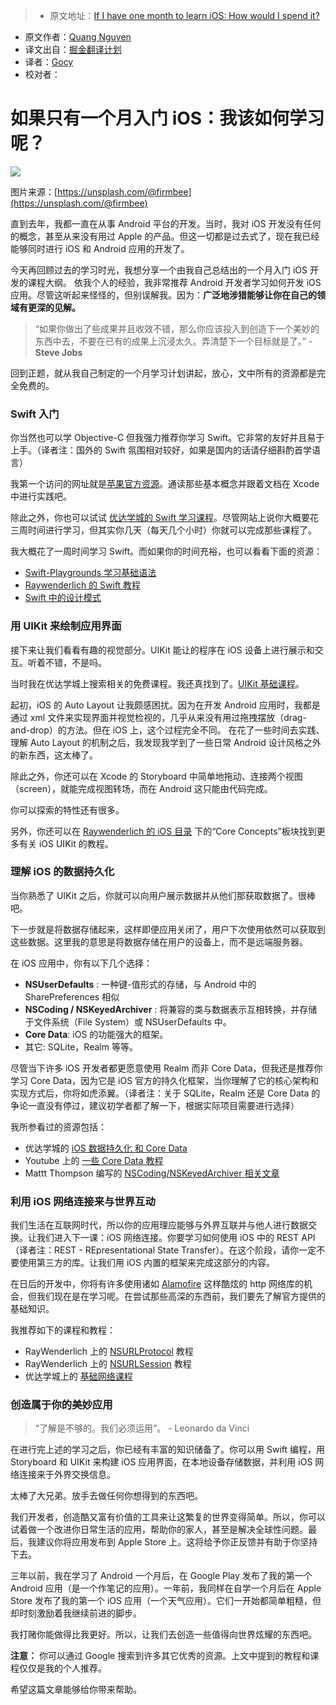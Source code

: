 > * 原文地址：[If I have one month to learn iOS: How would I spend it?](https://android.jlelse.eu/if-i-have-one-month-to-learn-ios-how-would-i-spend-it-a5b2aba87cc2#.8dh9co4nl)
* 原文作者：[Quang Nguyen](https://android.jlelse.eu/@quangctkm9207?source=post_header_lockup)
* 译文出自：[掘金翻译计划](https://github.com/xitu/gold-miner)
* 译者：[Gocy](https://github.com/Gocy015)
* 校对者：

# 如果只有一个月入门 iOS：我该如何学习呢？ #

<img class="progressiveMedia-noscript js-progressiveMedia-inner" src="https://cdn-images-1.medium.com/max/2000/1*7kScZyq1aZUf6bjVC7oA7g.png">

图片来源：[https://unsplash.com/@firmbee](https://unsplash.com/@firmbee) 

直到去年，我都一直在从事 Android 平台的开发。当时，我对 iOS 开发没有任何的概念，甚至从来没有用过 Apple 的产品。但这一切都是过去式了，现在我已经能够同时进行 iOS 和 Android 应用的开发了。

今天再回顾过去的学习时光，我想分享一个由我自己总结出的一个月入门 iOS 开发的课程大纲。
依我个人的经验，我非常推荐 Android 开发者学习如何开发 iOS 应用。尽管这听起来怪怪的，但别误解我。因为：**广泛地涉猎能够让你在自己的领域有更深的见解。**

> “如果你做出了些成果并且收效不错，那么你应该投入到创造下一个美妙的东西中去，不要在已有的成果上沉浸太久。弄清楚下一个目标就是了。” - **Steve Jobs**

回到正题，就从我自己制定的一个月学习计划讲起，放心，文中所有的资源都是完全免费的。

### Swift 入门 ###

你当然也可以学 Objective-C 但我强力推荐你学习 Swift。它非常的友好并且易于上手。（译者注：国外的 Swift 氛围相对较好，如果是国内的话请仔细斟酌首学语言）

我第一个访问的网址就是[苹果官方资源](https://developer.apple.com/library/prerelease/content/documentation/Swift/Conceptual/Swift_Programming_Language/index.html)。通读那些基本概念并跟着文档在 Xcode 中进行实践吧。

除此之外，你也可以试试 [优达学城的 Swift 学习课程](https://www.udacity.com/course/learn-swift-programming-syntax--ud902)。尽管网站上说你大概要花三周时间进行学习，但其实你几天（每天几个小时）你就可以完成那些课程了。

我大概花了一周时间学习 Swift。而如果你的时间充裕，也可以看看下面的资源：

- [Swift-Playgrounds 学习基础语法](https://github.com/danielpi/Swift-Playgrounds) 
- [Raywenderlich 的 Swift 教程](https://www.raywenderlich.com/category/swift)
- [Swift 中的设计模式](https://github.com/ochococo/Design-Patterns-In-Swift)

### 用 UIKit 来绘制应用界面 ###

接下来让我们看看有趣的视觉部分。UIKit 能让的程序在 iOS 设备上进行展示和交互。听着不错，不是吗。

当时我在优达学城上搜索相关的免费课程。我还真找到了。[UIKit 基础课程](https://www.udacity.com/course/uikit-fundamentals--ud788)。

起初，iOS 的 Auto Layout 让我颇感困扰。因为在开发 Android 应用时，我都是通过 xml 文件来实现界面并视觉检视的，几乎从来没有用过拖拽摆放（drag-and-drop）的方法。但在 iOS 上，这个过程完全不同。
在花了一些时间去实践、理解 Auto Layout 的机制之后，我发现我学到了一些日常 Android 设计风格之外的新东西，这太棒了。

除此之外，你还可以在 Xcode 的 Storyboard 中简单地拖动、连接两个视图（screen），就能完成视图转场，而在 Android 这只能由代码完成。

你可以探索的特性还有很多。

另外，你还可以在 [Raywenderlich 的 iOS 目录](https://www.raywenderlich.com/category/ios) 下的“Core Concepts”板块找到更多有关 iOS UIKit 的教程。

### 理解 iOS 的数据持久化 ###

当你熟悉了 UIKit 之后，你就可以向用户展示数据并从他们那获取数据了。很棒吧。

下一步就是将数据存储起来，这样即便应用关闭了，用户下次使用依然可以获取到这些数据。这里我的意思是将数据存储在用户的设备上，而不是远端服务器。

在 iOS 应用中，你有以下几个选择：

- **NSUserDefaults** : 一种键-值形式的存储，与 Android 中的 SharePreferences 相似
- **NSCoding / NSKeyed&#8203;Archiver** : 将兼容的类与数据表示互相转换，并存储于文件系统（File System）或 NSUserDefaults 中。
- **Core Data**: iOS 的功能强大的框架。
- 其它: SQLite，Realm 等等。

尽管当下许多 iOS 开发者都更愿意使用 Realm 而非 Core Data，但我还是推荐你学习 Core Data，因为它是 iOS 官方的持久化框架，当你理解了它的核心架构和实现方式后，你将如虎添翼。（译者注：关于 SQLite，Realm 还是 Core Data 的争论一直没有停过，建议初学者都了解一下，根据实际项目需要进行选择）

我所参看过的资源包括：

- 优达学城的 [iOS 数据持久化 和 Core Data](https://www.udacity.com/course/ios-persistence-and-core-data--ud325)
- Youtube 上的 [一些 Core Data 教程](https://www.youtube.com/results?search_query=core+data)
- Mattt Thompson 编写的 [NSCoding/NSKeyedArchiver 相关文章](http://nshipster.com/nscoding/) 


### 利用 iOS 网络连接来与世界互动 ###

我们生活在互联网时代，所以你的应用理应能够与外界互联并与他人进行数据交换。让我们进入下一课：iOS 网络连接。你要学习如何使用 iOS 中的 REST API（译者注：REST - REpresentational State Transfer）。在这个阶段，请你一定不要使用第三方的库。让我们用 iOS 内置的框架来完成这部分的内容。

在日后的开发中，你将有许多使用诸如 [Alamofire](https://github.com/Alamofire/Alamofire) 这样酷炫的 http 网络库的机会，但我们现在是在学习呢。在尝试那些高深的东西前，我们要先了解官方提供的基础知识。

我推荐如下的课程和教程：

- RayWenderlich 上的 [NSURLProtocol](https://www.raywenderlich.com/76735/using-nsurlprotocol-swift) 教程
- RayWenderlich 上的 [NSURLSession](https://www.raywenderlich.com/110458/nsurlsession-tutorial-getting-started) 教程
- 优达学城上的 [基础网络课程](https://www.udacity.com/course/ios-networking-with-swift--ud421)

### 创造属于你的美妙应用 ###

> “了解是不够的。我们必须运用”。 - Leonardo da Vinci

在进行完上述的学习之后，你已经有丰富的知识储备了。你可以用 Swift 编程，用 Storyboard 和 UIKit 来构建 iOS 应用界面，在本地设备存储数据，并利用 iOS 网络连接来于外界交换信息。

太棒了大兄弟。放手去做任何你想得到的东西吧。

我们开发者，创造酷又富有价值的工具来让这繁复的世界变得简单。所以，你可以试着做一个改进你日常生活的应用，帮助你的家人，甚至是解决全球性问题。最后，我建议你将应用发布到 Apple Store 上。这将给予你正反馈并有助于你坚持下去。

三年以前，我在学习了 Android 一个月后，在 Google Play 发布了我的第一个 Android 应用（是一个作笔记的应用）。一年前，我同样在自学一个月后在 Apple Store 发布了我的第一个 iOS 应用（一个天气应用）。它们一开始都简单粗糙，但却时刻激励着我继续前进的脚步。

我打赌你能做得比我更好。所以，让我们去创造一些值得向世界炫耀的东西吧。

**注意：** 你可以通过 Google 搜索到许多其它优秀的资源。上文中提到的教程和课程仅仅是我的个人推荐。

希望这篇文章能够给你带来帮助。